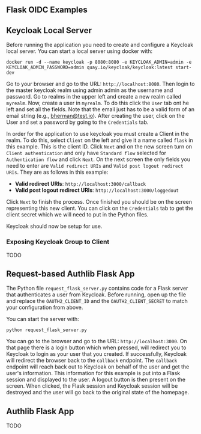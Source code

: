 Flask OIDC Examples
-------------------

## Keycloak Local Server

Before running the application you need to create and configure a Keycloak local server.
You can start a local server using docker with:

```
docker run -d --name keycloak -p 8080:8080 -e KEYCLOAK_ADMIN=admin -e KEYCLOAK_ADMIN_PASSWORD=admin quay.io/keycloak/keycloak:latest start-dev
```

Go to your browser and go to the URL: `http://localhost:8080`. Then login to the master keycloak realm using admin admin as the username and password.
Go to realms in the upper left and create a new realm called `myrealm`. Now, create
a user in `myrealm`. To do this click the `User` tab ont he left and set all the fields.
Note that the email just has to be a valid form of an email string (e.g., bherman@test.io).
After creating the user, click on the User and set a password by going to the `Credentials`
tab.

In order for the application to use keycloak you must create a Client in the realm. To do this, select `Client` on the left and give it a name called `flask` in this example. This is the client ID. Click `Next` and on the new screen turn on `Client authentication` and only have `Standard flow` selected for `Authentication flow` and click `Next`. On the next screen the only fields you need to enter are `Valid redirect URIs` and `Valid post logout redirect URIs`. They are as follows in this example:

- **Valid redirect URIs**: `http://localhost:3000/callback`
- **Valid post logout redirect URIs**: `http://localhost:3000/loggedout`

Click `Next` to finish the process. Once finished you should be on the screen representing this new client. You can click on the `Credentials` tab to get the client secret which we will need to put in the Python files.

Keycloak should now be setup for use.

### Exposing Keycloak Group to Client

TODO

## Request-based Authlib Flask App

The Python file `request_flask_server.py` contains code for a Flask server that authenticates a user from Keycloak. Before running, open up the file and replace the `OAUTH2_CLIENT_ID` and the `OAUTH2_CLIENT_SECRET` to match your configuration from above.

You can start the server with:

```
python request_flask_server.py
```

You can go to the browser and go to the URL: `http://localhost:3000`. On that page there is a login button which when pressed, will redirect you to Keycloak to login as your user that you created. If successfully, Keycloak will redirect the browser back to the `callback` endpoint. The `callback` endpoint will reach back out to Keycloak on behalf of the user and get the user's information. This information for this example is put into a Flask session and displayed to the user. A logout button is then present on the screen. When clicked, the Flask session and Keycloak session will be destroyed and the user will go back to the original state of the homepage.

## Authlib Flask App

TODO

